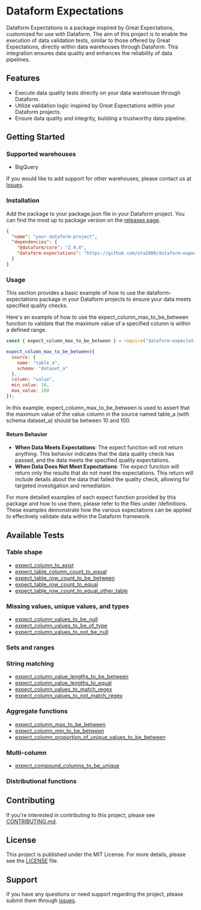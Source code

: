 # Dataform Expectations

Dataform Expectations is a package inspired by Great Expectations, customized for use with Dataform. The aim of this project is to enable the execution of data validation tests, similar to those offered by Great Expectations, directly within data warehouses through Dataform. This integration ensures data quality and enhances the reliability of data pipelines.

## Features

- Execute data quality tests directly on your data warehouse through Dataform.
- Utilize validation logic inspired by Great Expectations within your Dataform projects.
- Ensure data quality and integrity, building a trustworthy data pipeline.

## Getting Started

### Supported warehouses

- BigQuery

If you would like to add support for other warehouses, please contact us at [Issues](https://github.com/ota2000/dataform-expectations/issues).

### Installation

Add the package to your package.json file in your Dataform project. You can find the most up to package version on the [releases page](https://github.com/ota2000/dataform-expectations/releases).

```json
{
  "name": "your-dataform-project",
  "dependencies": {
    "@dataform/core": "2.9.0",
    "dataform-expectations": "https://github.com/ota2000/dataform-expectations/archive/refs/tags/0.0.1.tar.gz"
  }
}
```

### Usage

This section provides a basic example of how to use the dataform-expectations package in your Dataform projects to ensure your data meets specified quality checks.

Here's an example of how to use the expect_column_max_to_be_between function to validate that the maximum value of a specified column is within a defined range.

```javascript
const { expect_column_max_to_be_between } = require("dataform-expectations");

expect_column_max_to_be_between({
  source: {
    name: "table_a",
    schema: "dataset_a"
  },
  column: "value",
  min_value: 10,
  max_value: 100
});
```

In this example, expect_column_max_to_be_between is used to assert that the maximum value of the value column in the source named table_a (with schema dataset_a) should be between 10 and 100.

#### Return Behavior

- **When Data Meets Expectations**: The expect function will not return anything. This behavior indicates that the data quality check has passed, and the data meets the specified quality expectations.
- **When Data Does Not Meet Expectations**: The expect function will return only the results that do not meet the expectations. This return will include details about the data that failed the quality check, allowing for targeted investigation and remediation.

For more detailed examples of each expect function provided by this package and how to use them, please refer to the files under /definitions. These examples demonstrate how the various expectations can be applied to effectively validate data within the Dataform framework.

## Available Tests

### Table shape

- [expect_column_to_exist](/definitions/examples/expect_column_to_exist.js)
- [expect_table_column_count_to_equal](/definitions/examples/expect_table_column_count_to_equal.js)
- [expect_table_row_count_to_be_between](/definitions/examples/expect_table_row_count_to_be_between.js)
- [expect_table_row_count_to_equal](/definitions/examples/expect_table_row_count_to_equal.js)
- [expect_table_row_count_to_equal_other_table](/definitions/examples/expect_table_row_count_to_equal_other_table.js)

### Missing values, unique values, and types

- [expect_column_values_to_be_null](/definitions/examples/expect_column_values_to_be_null.js)
- [expect_column_values_to_be_of_type](/definitions/examples/expect_column_values_to_be_of_type.js)
- [expect_column_values_to_not_be_null](/definitions/examples/expect_column_values_to_not_be_null.js)

### Sets and ranges

### String matching

- [expect_column_value_lengths_to_be_between](/definitions/examples/expect_column_value_lengths_to_be_between.js)
- [expect_column_value_lengths_to_equal](/definitions/examples/expect_column_value_lengths_to_equal.js)
- [expect_column_values_to_match_regex](/definitions/examples/expect_column_values_to_match_regex.js)
- [expect_column_values_to_not_match_regex](/definitions/examples/expect_column_values_to_not_match_regex.js)

### Aggregate functions

- [expect_column_max_to_be_between](/definitions/examples/expect_column_max_to_be_between.js)
- [expect_column_min_to_be_between](/definitions/examples/expect_column_min_to_be_between.js)
- [expect_column_proportion_of_unique_values_to_be_between](/definitions/examples/expect_column_proportion_of_unique_values_to_be_between.js)

### Multi-column

- [expect_compound_columns_to_be_unique](/definitions/examples/expect_compound_columns_to_be_unique.js)

### Distributional functions

## Contributing

If you're interested in contributing to this project, please see [CONTRIBUTING.md](/CONTRIBUTING.md).

## License

This project is published under the MIT License. For more details, please see the [LICENSE](/LICENSE) file.

## Support

If you have any questions or need support regarding the project, please submit them through [issues](https://github.com/ota2000/dataform-expectations/issues).
